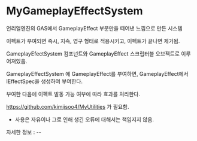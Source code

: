 # MyGameplayEffectSystem

언리얼엔진의 GAS에서 GameplayEffect 부분만을 떼어낸 느낌으로 만든 시스템


이펙트가 부여되면 즉시, 지속, 영구 형태로 적용시키고, 이펙트가 끝나면 제거됨.

GameplayEfectSystem 컴포넌트와 GameplayEffect 스크립터블 오브젝트로 이루어져있음.

GameplayEffectSystem 에 GameplayEffect를 부여하면, GameplayEffect에서 IEffectSpec을 생성하여 부여한다.

부여한 다음에 이펙트 발동 가능 여부에 따라 효과를 처리한다.


https://github.com/kimjisoo4/MyUtilities 가 필요함.

- 사용은 자유이나 그로 인해 생긴 오류에 대해서는 책임지지 않음.

자세한 정보 : --
